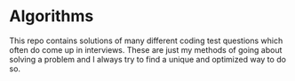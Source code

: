 # Algorithms 

This repo contains solutions of many different coding test questions which often do come up in interviews. These are just my methods of going about solving a problem and I always try to find a unique and optimized way to do so.
